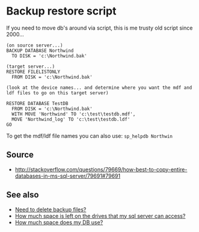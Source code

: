 ﻿# Backup restore script

If you need to move db's around via script, this is me trusty old script since 2000...

    (on source server...)
    BACKUP DATABASE Northwind
      TO DISK = 'c:\Northwind.bak'

    (target server...)
    RESTORE FILELISTONLY
      FROM DISK = 'c:\Northwind.bak'

    (look at the device names... and determine where you want the mdf and
    ldf files to go on this target server)

    RESTORE DATABASE TestDB
      FROM DISK = 'c:\Northwind.bak'
      WITH MOVE 'Northwind' TO 'c:\test\testdb.mdf',
      MOVE 'Northwind_log' TO 'c:\test\testdb.ldf'
    GO


To get the mdf/ldf file names you can also use: `sp_helpdb Northwin`


## Source

 * http://stackoverflow.com/questions/79669/how-best-to-copy-entire-databases-in-ms-sql-server/79691#79691

## See also

 * [Need to delete backup files?](delete_backup_files.md)
 * [How much space is left on the drives that my sql server can access?](drive_sizes.md)
 * [How much space does my DB use?](how_much_space_does_my_db_use.md)